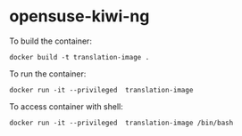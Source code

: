 # opensuse-kiwi-ng


To build the container: 

```docker build -t translation-image .```

To run the container:

```docker run -it --privileged  translation-image```

To access container with shell: 

```docker run -it --privileged  translation-image /bin/bash``` 

